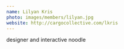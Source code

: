 ```yaml
---
name: Lilyan Kris
photo: images/members/lilyan.jpg
website: http://cargocollective.com/lkris
---
```

designer and interactive noodle
